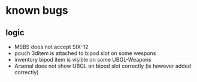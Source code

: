 # known bugs

## logic
- MSBS does not accept SIX-12
- pouch 3ditem is attached to bipod slot on some wespons
- inventory bipod item is visible on some UBGL-Weapons
- Arsenal does not show UBGL on bipod slot correctly (is however added correctly)
